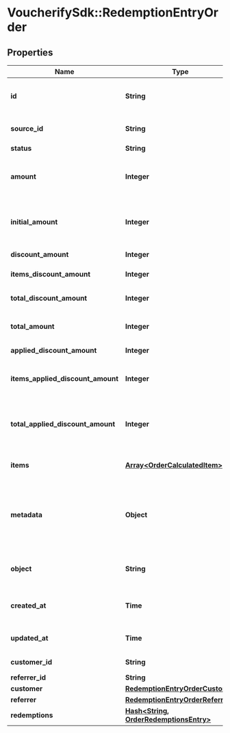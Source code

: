 # VoucherifySdk::RedemptionEntryOrder

## Properties

| Name | Type | Description | Notes |
| ---- | ---- | ----------- | ----- |
| **id** | **String** | Unique ID assigned by Voucherify of an existing order that will be linked to the redemption of this request. | [optional] |
| **source_id** | **String** | Unique source ID of an existing order that will be linked to the redemption of this request. | [optional] |
| **status** | **String** | The order status. | [optional] |
| **amount** | **Integer** | A positive integer in the smallest currency unit (e.g. 100 cents for $1.00) representing the total amount of the order. This is the sum of the order items&#39; amounts. | [optional] |
| **initial_amount** | **Integer** | A positive integer in the smallest currency unit (e.g. 100 cents for $1.00) representing the total amount of the order. This is the sum of the order items&#39; amounts. | [optional] |
| **discount_amount** | **Integer** | Sum of all order-level discounts applied to the order. | [optional] |
| **items_discount_amount** | **Integer** | Sum of all product-specific discounts applied to the order. | [optional] |
| **total_discount_amount** | **Integer** | Sum of all order-level AND all product-specific discounts applied to the order. | [optional] |
| **total_amount** | **Integer** | Order amount after undoing all the discounts through the rollback redemption. | [optional] |
| **applied_discount_amount** | **Integer** | This field shows the order-level discount applied. | [optional] |
| **items_applied_discount_amount** | **Integer** | Sum of all product-specific discounts applied in a particular request.   &#x60;sum(items, i &#x3D;&gt; i.applied_discount_amount)&#x60; | [optional] |
| **total_applied_discount_amount** | **Integer** | Sum of all order-level AND all product-specific discounts applied in a particular request.   &#x60;total_applied_discount_amount&#x60; &#x3D; &#x60;applied_discount_amount&#x60; + &#x60;items_applied_discount_amount&#x60; | [optional] |
| **items** | [**Array&lt;OrderCalculatedItem&gt;**](OrderCalculatedItem.md) | Array of items applied to the order. It can include up 500 items. | [optional] |
| **metadata** | **Object** | A set of custom key/value pairs that you can attach to an order. It can be useful for storing additional information about the order in a structured format. It can be used to define business validation rules or discount formulas. | [optional] |
| **object** | **String** | The type of the object represented by JSON. | [optional][default to &#39;order&#39;] |
| **created_at** | **Time** | Timestamp representing the date and time when the order was created. The value is shown in the ISO 8601 format. | [optional] |
| **updated_at** | **Time** | Timestamp representing the date and time when the order was last updated in ISO 8601 format. | [optional] |
| **customer_id** | **String** | Unique customer ID of the customer making the purchase. | [optional] |
| **referrer_id** | **String** | Unique referrer ID. | [optional] |
| **customer** | [**RedemptionEntryOrderCustomer**](RedemptionEntryOrderCustomer.md) |  | [optional] |
| **referrer** | [**RedemptionEntryOrderReferrer**](RedemptionEntryOrderReferrer.md) |  | [optional] |
| **redemptions** | [**Hash&lt;String, OrderRedemptionsEntry&gt;**](OrderRedemptionsEntry.md) |  | [optional] |

